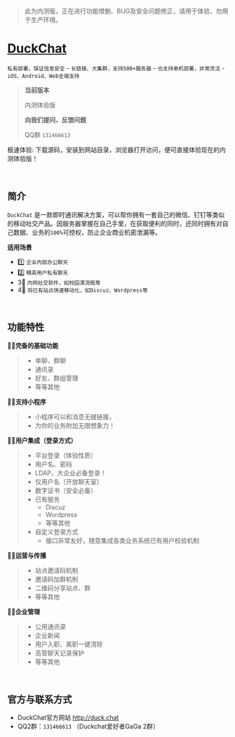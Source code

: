 > 此为内测版，正在进行功能增删、BUG及安全问题修正，请用于体验，勿用于生产环境。

# [DuckChat](http://duck.chat)

`私有部署，保证信息安全` - `长链接、大集群，支持500+服务器` - `也支持单机部署，非常灵活` - `iOS、Android、Web全端支持`

> **当前版本**
>
> 内测体验版
>
> **向我们提问、反馈问题**
>
> QQ群 `131466613`

极速体验: 下载源码，安装到网站目录，浏览器打开访问，便可直接体验现在的内测体验版！

<br />

## 简介

`DuckChat` 是一款即时通讯解决方案，可以帮你拥有一套自己的微信、钉钉等类似的移动社交产品。因服务器掌握在自己手里，在获取便利的同时，还同时拥有对自己数据、业务的`100%`可控权，防止企业商业机密泄漏等。

**适用场景**

- 1️⃣ `企业内部办公聊天`
- 2️⃣ `精英用户私有聊天`
- 3⃣️ `内网社交软件，如校园漂流瓶等`
- 4⃣️ `将已有站点快速移动化，如Discuz、Wordpress等`


<br />

## 功能特性

**🤩🤩完备的基础功能**
    
> - 单聊、群聊
> - 通讯录
> - 好友、群组管理
> - 等等其他

**🤩🤩支持小程序**
    
> - 小程序可以和消息无缝链接，
> - 为你的业务附加无限想象力！

**🤩🤩用户集成（登录方式）**

> - 平台登录（体验性质）
> - 用户名、密码
> - LDAP，大企业必备登录！
> - 仅用户名（开放聊天室）
> - 数字证书（安全必备）
> - 已有服务
>     - Discuz
>     - Wordpress
>     - 等等其他
> - 自定义登录方式
>     - 接口非常友好，随意集成各类业务系统已有用户校验机制

**🤩🤩运营与传播**

> - 站点邀请码机制
> - 邀请码加群机制
> - 二维码分享站点、群
> - 等等其他

**🤩🤩企业管理**

> - 公用通讯录
> - 企业新闻
> - 用户入职、离职一键清除
> - 高管聊天记录保护
> - 等等其他
 

<br />


## 官方与联系方式

- DuckChat官方网站 http://duck.chat
- QQ2群：`131466613` （Duckchat爱好者GaGa 2群）
